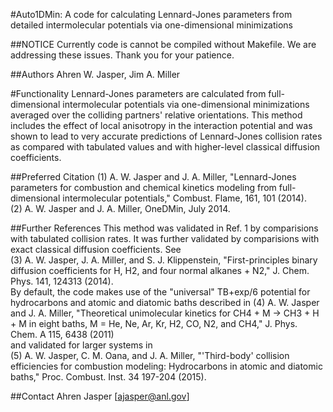 #Auto1DMin: A code for calculating Lennard-Jones parameters from detailed intermolecular potentials via one-dimensional minimizations

##NOTICE 
Currently code is cannot be compiled without Makefile. We are addressing these issues. Thank you for your patience.

##Authors
Ahren W. Jasper, Jim A. Miller 

#Functionality 
Lennard-Jones parameters are calculated from full-dimensional intermolecular potentials via one-dimensional minimizations averaged over the colliding partners' relative orientations. This method includes the effect of local anisotropy in the interaction potential and was shown to lead to very accurate predictions of Lennard-Jones collision rates as compared with tabulated values and with higher-level classical diffusion coefficients.

##Preferred Citation
(1) A. W. Jasper and J. A. Miller, "Lennard-Jones parameters for combustion and chemical kinetics modeling from full-dimensional intermolecular potentials," Combust. Flame, 161, 101 (2014).  
(2) A. W. Jasper and J. A. Miller, OneDMin, July 2014.  

##Further References
This method was validated in Ref. 1 by comparisions with tabulated collision rates. It was further validated by comparisions with exact classical diffusion coefficients. See  
(3) A. W. Jasper, J. A. Miller, and S. J. Klippenstein, "First-principles binary diffusion coefficients for H, H2, and four normal alkanes + N2," J. Chem. Phys. 141, 124313 (2014).  
By default, the code makes use of the "universal" TB+exp/6 potential for hydrocarbons and atomic and diatomic baths described in
(4) A. W. Jasper and J. A. Miller, "Theoretical unimolecular kinetics for CH4 + M → CH3 + H + M in eight baths, M = He, Ne, Ar, Kr, H2, CO, N2, and CH4," J. Phys. Chem. A 115, 6438 (2011)  
and validated for larger systems in  
(5) A. W. Jasper, C. M. Oana, and J. A. Miller, "'Third-body' collision efficiencies for combustion modeling: Hydrocarbons in atomic and diatomic baths," Proc. Combust. Inst. 34 197-204 (2015).  

##Contact
Ahren Jasper [ajasper@anl.gov]

